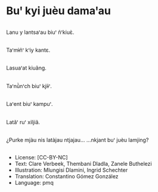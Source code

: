 # Buꞌ kyi juèu damaꞌau

##
Lanu y lantsaꞌau biuꞌ ñꞌkiuɛ̀.

##
Taꞌmɨ̀ñꞌ kꞌiy kantɛ.

##
Lasuaꞌat kiuãng.

##
Taꞌnũ̀nꞌch biuꞌ kjiɨ̀ꞌ.

##
Laꞌent biuꞌ kampuꞌ.

##
Latãꞌ ruꞌ xiljiã.

##
¿Purke mjàu nis latàjau ntjajau... ...nkjant buꞌ juèu lamjing?

##
* License: [CC-BY-NC]
* Text: Clare Verbeek, Thembani Dladla, Zanele Buthelezi
* Illustration: Mlungisi Dlamini, Ingrid Schechter
* Translation: Constantino Gómez González
* Language: pmq
